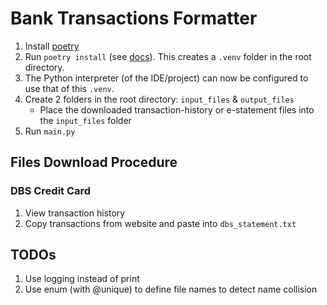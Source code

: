 # Bank Transactions Formatter

1. Install [poetry](https://python-poetry.org/docs/)
2. Run `poetry install` (see [docs](https://python-poetry.org/docs/basic-usage/#installing-with-poetrylock)). This creates a `.venv` folder in the root directory.
3. The Python interpreter (of the IDE/project) can now be configured to use that of this `.venv`.
4. Create 2 folders in the root directory: `input_files` & `output_files`
    * Place the downloaded transaction-history or e-statement files into the `input_files` folder
5. Run `main.py`


## Files Download Procedure

### DBS Credit Card
1. View transaction history
2. Copy transactions from website and paste into `dbs_statement.txt`


## TODOs
1. Use logging instead of print
2. Use enum (with @unique) to define file names to detect name collision